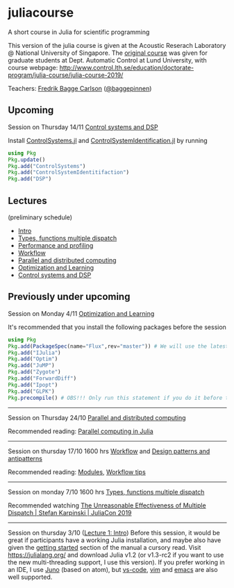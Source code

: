 # juliacourse
A short course in Julia for scientific programming

This version of the julia course is given at the Acoustic Reserach Laboratory @ National University of Singapore. The [original course](https://github.com/mfalt/juliacourse) was given for graduate students at Dept. Automatic Control at Lund University, with course webpage: http://www.control.lth.se/education/doctorate-program/julia-course/julia-course-2019/

Teachers:
[Fredrik Bagge Carlson](http://control.lth.se/staff/fredrik-bagge-carlson/) ([@baggepinnen](https://github.com/baggepinnen))

## Upcoming
Session on Thursday 14/11 [Control systems and DSP](https://github.com/baggepinnen/juliacourse/tree/master/lecture7)

Install [ControlSystems.jl](https://github.com/JuliaControl/ControlSystems.jl) and [ControlSystemIdentification.jl](https://github.com/baggepinnen/ControlSystemIdentification.jl)
by running
```julia
using Pkg
Pkg.update()
Pkg.add("ControlSystems")
Pkg.add("ControlSystemIdentitifaction")
Pkg.add("DSP")
```


## Lectures
(preliminary schedule)
- [Intro](https://github.com/baggepinnen/juliacourse/blob/master/lecture1/presentation.pdf)
- [Types, functions multiple dispatch](https://github.com/baggepinnen/juliacourse/blob/master/lecture2/presentation.pdf)
- [Performance and profiling](https://github.com/baggepinnen/juliacourse/blob/master/lecture3/performance.pdf)
- [Workflow](https://github.com/baggepinnen/juliacourse/blob/master/lecture4/presentation.pdf)
- [Parallel and distributed computing](https://github.com/baggepinnen/juliacourse/blob/master/lecture5/distributed.pdf)
- [Optimization and Learning](https://github.com/baggepinnen/juliacourse/tree/master/lecture6)
- [Control systems and DSP](https://github.com/baggepinnen/juliacourse/tree/master/lecture7)



## Previously under upcoming


Session on Monday 4/11 [Optimization and Learning](https://github.com/baggepinnen/juliacourse/tree/master/lecture6)

It's recommended that you install the following packages before the session
```julia
using Pkg
Pkg.add(PackageSpec(name="Flux",rev="master")) # We will use the latest version of Flux
Pkg.add("IJulia")
Pkg.add("Optim")
Pkg.add("JuMP")
Pkg.add("Zygote")
Pkg.add("ForwardDiff")
Pkg.add("Ipopt")
Pkg.add("GLPK")
Pkg.precompile() # OBS!!! Only run this statement if you do it before the session, it will take a long time to finish.
```


--------------------------------------------------------------------------------


Session on Thursday 24/10 [Parallel and distributed computing](https://github.com/baggepinnen/juliacourse/blob/master/lecture5/distributed.pdf)

Recommended reading: [Parallel computing in Julia](https://lup.lub.lu.se/search/publication/873af4d5-6229-4ad2-b907-c0ae0f667822)

--------------------------------------------------------------------------------

Session on thursday 17/10 1600 hrs [Workflow](https://github.com/baggepinnen/juliacourse/blob/master/lecture4/presentation.pdf) and [Design patterns and antipatterns](https://github.com/baggepinnen/juliacourse/blob/master/lecture4/presentation_design_patterns.pdf)

Recommended reading: [Modules](https://docs.julialang.org/en/v1/manual/modules/), [Workflow tips](https://docs.julialang.org/en/v1/manual/workflow-tips/)

--------------------------------------------------------------------------------

Session on monday 7/10 1600 hrs [Types, functions multiple dispatch](https://github.com/baggepinnen/juliacourse/blob/master/lecture2/presentation.pdf)

Recommended watching [The Unreasonable Effectiveness of Multiple Dispatch | Stefan Karpinski | JuliaCon 2019](https://www.youtube.com/watch?v=kc9HwsxE1OY)

--------------------------------------------------------------------------------
Session on thursday 3/10 ([Lecture 1: Intro](https://github.com/baggepinnen/juliacourse/blob/master/lecture1/))
Before this session, it would be great if participants have a working Julia installation, and maybe also have given the [getting started](https://docs.julialang.org/en/v1/manual/getting-started/) section of the manual a cursory read. Visit https://julialang.org/ and download Julia v1.2 (or v1.3-rc2 if you want to use the new multi-threading support, I use this version).
If you prefer working in an IDE, I use [Juno](https://junolab.org/) (based on atom), but [vs-code](https://github.com/julia-vscode/julia-vscode), [vim](https://github.com/JuliaEditorSupport/julia-vim) and [emacs](https://github.com/JuliaEditorSupport/julia-emacs) are also well supported.
